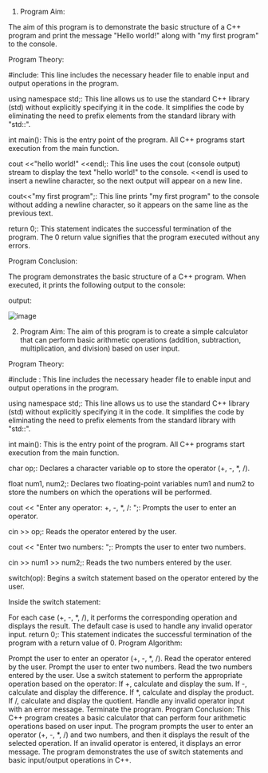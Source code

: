 1) Program Aim:  

The aim of this program is to demonstrate the basic structure of a C++ program and print the message "Hello world!" along with "my first program" to the console.

Program Theory:  

#include<iostream>: This line includes the necessary header file <iostream> to enable input and output operations in the program.

using namespace std;: This line allows us to use the standard C++ library (std) without explicitly specifying it in the code. It simplifies the code by eliminating the need to prefix elements from the standard library with "std::".

int main(): This is the entry point of the program. All C++ programs start execution from the main function.

cout <<"hello world!" <<endl;: This line uses the cout (console output) stream to display the text "hello world!" to the console. <<endl is used to insert a newline character, so the next output will appear on a new line.

cout<<"my first program";: This line prints "my first program" to the console without adding a newline character, so it appears on the same line as the previous text.

return 0;: This statement indicates the successful termination of the program. The 0 return value signifies that the program executed without any errors.

Program Conclusion:

The program demonstrates the basic structure of a C++ program. When executed, it prints the following output to the console:


output:
 
![image](https://github.com/reetikasinghh/basics-of-c-/assets/139485681/036c0d52-5dae-49e1-a22c-f621d8418e03)




2) Program Aim:
The aim of this program is to create a simple calculator that can perform basic arithmetic operations (addition, subtraction, multiplication, and division) based on user input.

Program Theory:

#include <iostream>: This line includes the necessary header file <iostream> to enable input and output operations in the program.

using namespace std;: This line allows us to use the standard C++ library (std) without explicitly specifying it in the code. It simplifies the code by eliminating the need to prefix elements from the standard library with "std::".

int main(): This is the entry point of the program. All C++ programs start execution from the main function.

char op;: Declares a character variable op to store the operator (+, -, *, /).

float num1, num2;: Declares two floating-point variables num1 and num2 to store the numbers on which the operations will be performed.

cout << "Enter any operator: +, -, *, /: ";: Prompts the user to enter an operator.

cin >> op;: Reads the operator entered by the user.

cout << "Enter two numbers: ";: Prompts the user to enter two numbers.

cin >> num1 >> num2;: Reads the two numbers entered by the user.

switch(op): Begins a switch statement based on the operator entered by the user.

Inside the switch statement:

For each case (+, -, *, /), it performs the corresponding operation and displays the result.
The default case is used to handle any invalid operator input.
return 0;: This statement indicates the successful termination of the program with a return value of 0.
Program Algorithm:

Prompt the user to enter an operator (+, -, *, /).
Read the operator entered by the user.
Prompt the user to enter two numbers.
Read the two numbers entered by the user.
Use a switch statement to perform the appropriate operation based on the operator:
If +, calculate and display the sum.
If -, calculate and display the difference.
If *, calculate and display the product.
If /, calculate and display the quotient.
Handle any invalid operator input with an error message.
Terminate the program.
Program Conclusion:
This C++ program creates a basic calculator that can perform four arithmetic operations based on user input. The program prompts the user to enter an operator (+, -, *, /) and two numbers, and then it displays the result of the selected operation. If an invalid operator is entered, it displays an error message. The program demonstrates the use of switch statements and basic input/output operations in C++.




